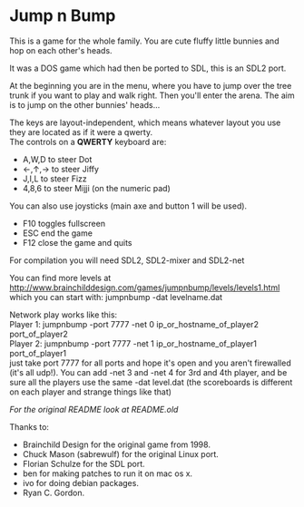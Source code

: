 # Jump n Bump

This is a game for the whole family. You are cute fluffy little bunnies and hop on each other's heads.

It was a DOS game which had then be ported to SDL, this is an SDL2 port.

At the beginning you are in the menu, where you have to jump over the tree trunk if you want to play and walk right.
Then you'll enter the arena. The aim is to jump on the other bunnies' heads…

The keys are layout-independent, which means whatever layout you use they are located as if it were a qwerty.  
The controls on a **QWERTY** keyboard are:

- A,W,D to steer Dot
- ←,↑,→ to steer Jiffy
- J,I,L to steer Fizz
- 4,8,6 to steer Mijji (on the numeric pad)

You can also use joysticks (main axe and button 1 will be used).

- F10 toggles fullscreen
- ESC end the game
- F12 close the game and quits

For compilation you will need SDL2, SDL2-mixer and SDL2-net

You can find more levels at http://www.brainchilddesign.com/games/jumpnbump/levels/levels1.html  
which you can start with: jumpnbump -dat levelname.dat

Network play works like this:  
Player 1: jumpnbump -port 7777 -net 0 ip_or_hostname_of_player2 port_of_player2  
Player 2: jumpnbump -port 7777 -net 1 ip_or_hostname_of_player1 port_of_player1  
just take port 7777 for all ports and hope it's open and you aren't firewalled (it's all udp!).
You can add -net 3 and -net 4 for 3rd and 4th player, and be sure all the players use the same -dat level.dat
(the scoreboards is different on each player and strange things like that)

*For the original README look at README.old*

Thanks to:

- Brainchild Design for the original game from 1998.
- Chuck Mason (sabrewulf) for the original Linux port.
- Florian Schulze for the SDL port.
- ben for making patches to run it on mac os x.
- ivo for doing debian packages.
- Ryan C. Gordon.
